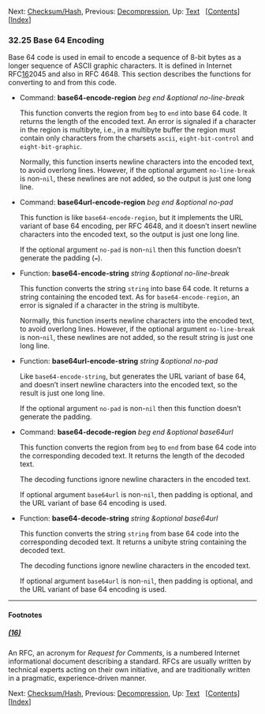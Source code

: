 

Next: [Checksum/Hash](Checksum_002fHash.html), Previous: [Decompression](Decompression.html), Up: [Text](Text.html)   \[[Contents](index.html#SEC_Contents "Table of contents")]\[[Index](Index.html "Index")]

### 32.25 Base 64 Encoding

Base 64 code is used in email to encode a sequence of 8-bit bytes as a longer sequence of ASCII graphic characters. It is defined in Internet RFC[16](#FOOT16)2045 and also in RFC 4648. This section describes the functions for converting to and from this code.

*   Command: **base64-encode-region** *beg end \&optional no-line-break*

    This function converts the region from `beg` to `end` into base 64 code. It returns the length of the encoded text. An error is signaled if a character in the region is multibyte, i.e., in a multibyte buffer the region must contain only characters from the charsets `ascii`, `eight-bit-control` and `eight-bit-graphic`.

    Normally, this function inserts newline characters into the encoded text, to avoid overlong lines. However, if the optional argument `no-line-break` is non-`nil`, these newlines are not added, so the output is just one long line.

<!---->

*   Command: **base64url-encode-region** *beg end \&optional no-pad*

    This function is like `base64-encode-region`, but it implements the URL variant of base 64 encoding, per RFC 4648, and it doesn’t insert newline characters into the encoded text, so the output is just one long line.

    If the optional argument `no-pad` is non-`nil` then this function doesn’t generate the padding (`=`).

<!---->

*   Function: **base64-encode-string** *string \&optional no-line-break*

    This function converts the string `string` into base 64 code. It returns a string containing the encoded text. As for `base64-encode-region`, an error is signaled if a character in the string is multibyte.

    Normally, this function inserts newline characters into the encoded text, to avoid overlong lines. However, if the optional argument `no-line-break` is non-`nil`, these newlines are not added, so the result string is just one long line.

<!---->

*   Function: **base64url-encode-string** *string \&optional no-pad*

    Like `base64-encode-string`, but generates the URL variant of base 64, and doesn’t insert newline characters into the encoded text, so the result is just one long line.

    If the optional argument `no-pad` is non-`nil` then this function doesn’t generate the padding.

<!---->

*   Command: **base64-decode-region** *beg end \&optional base64url*

    This function converts the region from `beg` to `end` from base 64 code into the corresponding decoded text. It returns the length of the decoded text.

    The decoding functions ignore newline characters in the encoded text.

    If optional argument `base64url` is non-`nil`, then padding is optional, and the URL variant of base 64 encoding is used.

<!---->

*   Function: **base64-decode-string** *string \&optional base64url*

    This function converts the string `string` from base 64 code into the corresponding decoded text. It returns a unibyte string containing the decoded text.

    The decoding functions ignore newline characters in the encoded text.

    If optional argument `base64url` is non-`nil`, then padding is optional, and the URL variant of base 64 encoding is used.

***

#### Footnotes

##### [(16)](#DOCF16)

An RFC, an acronym for *Request for Comments*, is a numbered Internet informational document describing a standard. RFCs are usually written by technical experts acting on their own initiative, and are traditionally written in a pragmatic, experience-driven manner.

Next: [Checksum/Hash](Checksum_002fHash.html), Previous: [Decompression](Decompression.html), Up: [Text](Text.html)   \[[Contents](index.html#SEC_Contents "Table of contents")]\[[Index](Index.html "Index")]
